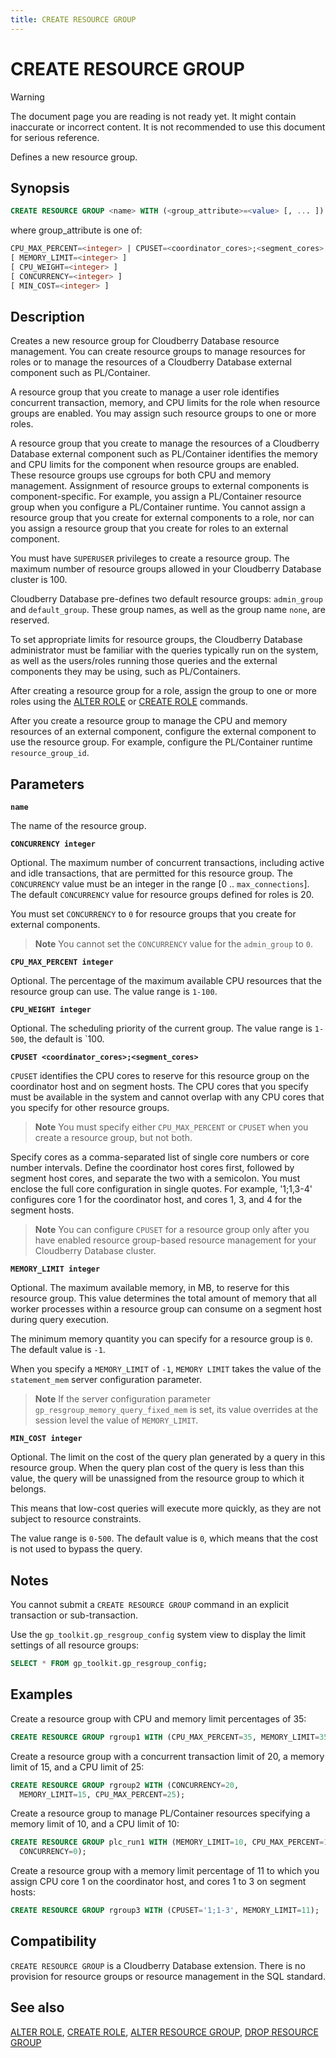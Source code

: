 ```yaml
---
title: CREATE RESOURCE GROUP
---
```


# CREATE RESOURCE GROUP

> [!WARNING]
> The document page you are reading is not ready yet. It might contain inaccurate or incorrect content. It is not recommended to use this document for serious reference.

Defines a new resource group.

## Synopsis

```sql
CREATE RESOURCE GROUP <name> WITH (<group_attribute>=<value> [, ... ])
```

where group_attribute is one of:

```sql
CPU_MAX_PERCENT=<integer> | CPUSET=<coordinator_cores>;<segment_cores>
[ MEMORY_LIMIT=<integer> ]
[ CPU_WEIGHT=<integer> ]
[ CONCURRENCY=<integer> ]
[ MIN_COST=<integer> ]
```

## Description

Creates a new resource group for Cloudberry Database resource management. You can create resource groups to manage resources for roles or to manage the resources of a Cloudberry Database external component such as PL/Container.

A resource group that you create to manage a user role identifies concurrent transaction, memory, and CPU limits for the role when resource groups are enabled. You may assign such resource groups to one or more roles.

A resource group that you create to manage the resources of a Cloudberry Database external component such as PL/Container identifies the memory and CPU limits for the component when resource groups are enabled. These resource groups use cgroups for both CPU and memory management. Assignment of resource groups to external components is component-specific. For example, you assign a PL/Container resource group when you configure a PL/Container runtime. You cannot assign a resource group that you create for external components to a role, nor can you assign a resource group that you create for roles to an external component.

You must have `SUPERUSER` privileges to create a resource group. The maximum number of resource groups allowed in your Cloudberry Database cluster is 100.

Cloudberry Database pre-defines two default resource groups: `admin_group` and `default_group`. These group names, as well as the group name `none`, are reserved.

To set appropriate limits for resource groups, the Cloudberry Database administrator must be familiar with the queries typically run on the system, as well as the users/roles running those queries and the external components they may be using, such as PL/Containers.

After creating a resource group for a role, assign the group to one or more roles using the [ALTER ROLE](/docs/sql-stmts/sql-stmt-alter-role.md) or [CREATE ROLE](/docs/sql-stmts/sql-stmt-create-role.md) commands.

After you create a resource group to manage the CPU and memory resources of an external component, configure the external component to use the resource group. For example, configure the PL/Container runtime `resource_group_id`.

## Parameters

**`name`**

The name of the resource group.

**`CONCURRENCY integer`**

Optional. The maximum number of concurrent transactions, including active and idle transactions, that are permitted for this resource group. The `CONCURRENCY` value must be an integer in the range [0 .. `max_connections`]. The default `CONCURRENCY` value for resource groups defined for roles is 20.

You must set `CONCURRENCY` to `0` for resource groups that you create for external components.

> **Note** You cannot set the `CONCURRENCY` value for the `admin_group` to `0`.

**`CPU_MAX_PERCENT integer`**

Optional. The percentage of the maximum available CPU resources that the resource group can use. The value range is `1-100`. 

**`CPU_WEIGHT integer`**

Optional. The scheduling priority of the current group. The value range is `1-500`, the default is `100. 

**`CPUSET <coordinator_cores>;<segment_cores>`**

`CPUSET` identifies the CPU cores to reserve for this resource group on the coordinator host and on segment hosts. The CPU cores that you specify must be available in the system and cannot overlap with any CPU cores that you specify for other resource groups.

> **Note** You must specify either `CPU_MAX_PERCENT` or `CPUSET` when you create a resource group, but not both.

Specify cores as a comma-separated list of single core numbers or core number intervals. Define the coordinator host cores first, followed by segment host cores, and separate the two with a semicolon. You must enclose the full core configuration in single quotes. For example, '1;1,3-4' configures core 1 for the coordinator host, and cores 1, 3, and 4 for the segment hosts.

> **Note** You can configure `CPUSET` for a resource group only after you have enabled resource group-based resource management for your Cloudberry Database cluster.

**`MEMORY_LIMIT integer`**

Optional. The maximum available memory, in MB, to reserve for this resource group. This value determines the total amount of memory that all worker processes within a resource group can consume on a segment host during query execution. 

The minimum memory quantity you can specify for a resource group is `0`. The default value is `-1`. 

When you specify a `MEMORY_LIMIT` of `-1`, `MEMORY LIMIT` takes the value of the `statement_mem` server configuration parameter. 

> **Note** If the server configuration parameter `gp_resgroup_memory_query_fixed_mem` is set, its value overrides at the session level the value of `MEMORY_LIMIT`.

**`MIN_COST integer`**

Optional. The limit on the cost of the query plan generated by a query in this resource group. When the query plan cost of the query is less than this value, the query will be unassigned from the resource group to which it belongs. 

This means that low-cost queries will execute more quickly, as they are not subject to resource constraints. 

The value range is `0-500`. The default value is `0`, which means that the cost is not used to bypass the query. 

## Notes

You cannot submit a `CREATE RESOURCE GROUP` command in an explicit transaction or sub-transaction.

Use the `gp_toolkit.gp_resgroup_config` system view to display the limit settings of all resource groups:

```sql
SELECT * FROM gp_toolkit.gp_resgroup_config;
```

## Examples

Create a resource group with CPU and memory limit percentages of 35:

```sql
CREATE RESOURCE GROUP rgroup1 WITH (CPU_MAX_PERCENT=35, MEMORY_LIMIT=35);
```

Create a resource group with a concurrent transaction limit of 20, a memory limit of 15, and a CPU limit of 25:

```sql
CREATE RESOURCE GROUP rgroup2 WITH (CONCURRENCY=20, 
  MEMORY_LIMIT=15, CPU_MAX_PERCENT=25);
```

Create a resource group to manage PL/Container resources specifying a memory limit of 10, and a CPU limit of 10:

```sql
CREATE RESOURCE GROUP plc_run1 WITH (MEMORY_LIMIT=10, CPU_MAX_PERCENT=10,
  CONCURRENCY=0);
```

Create a resource group with a memory limit percentage of 11 to which you assign CPU core 1 on the coordinator host, and cores 1 to 3 on segment hosts:

```sql
CREATE RESOURCE GROUP rgroup3 WITH (CPUSET='1;1-3', MEMORY_LIMIT=11);
```

## Compatibility

`CREATE RESOURCE GROUP` is a Cloudberry Database extension. There is no provision for resource groups or resource management in the SQL standard.

## See also

[ALTER ROLE](/docs/sql-stmts/sql-stmt-alter-role.md), [CREATE ROLE](/docs/sql-stmts/sql-stmt-create-role.md), [ALTER RESOURCE GROUP](/docs/sql-stmts/sql-stmt-alter-resource-group.md), [DROP RESOURCE GROUP](/docs/sql-stmts/sql-stmt-drop-resource-group.md)
